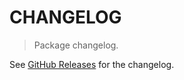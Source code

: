 # CHANGELOG

> Package changelog.

See [GitHub Releases](https://github.com/stdlib-js/math-iter-sequences-composites/releases) for the changelog.